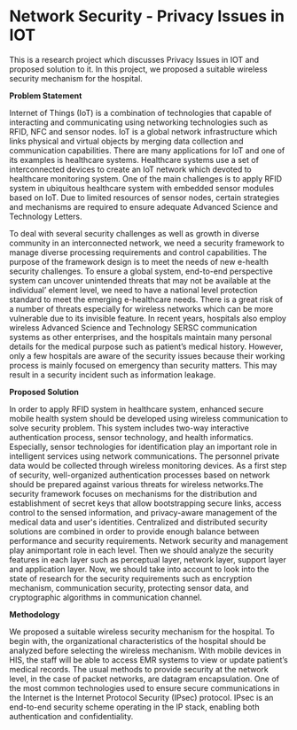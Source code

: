 # Network Security - Privacy Issues in IOT
This is a research project which discusses Privacy Issues in IOT and proposed solution to it. In this project, we proposed a suitable wireless security mechanism for the hospital.

**Problem Statement**

Internet of Things (IoT) is a combination of technologies that capable of interacting and communicating
using networking technologies such as RFID, NFC and sensor nodes. IoT is a global network
infrastructure which links physical and virtual objects by merging data collection and communication
capabilities. There are many applications for IoT and one of its examples is healthcare systems.
Healthcare systems use a set of interconnected devices to create an IoT network which devoted to
healthcare monitoring system. One of the main challenges is to apply RFID system in ubiquitous
healthcare system with embedded sensor modules based on IoT. Due to limited resources of sensor
nodes, certain strategies and mechanisms are required to ensure adequate Advanced Science and
Technology Letters.


To deal with several security challenges as well as growth in diverse community in an interconnected
network, we need a security framework to manage diverse processing requirements and control
capabilities. The purpose of the framework design is to meet the needs of new e-health security
challenges. To ensure a global system, end-to-end perspective system can uncover unintended threats
that may not be available at the individual’ element level, we need to have a national level protection
standard to meet the emerging e-healthcare needs. There is a great risk of a number of threats
especially for wireless networks which can be more vulnerable due to its invisible feature. In recent
years, hospitals also employ wireless Advanced Science and Technology SERSC communication systems
as other enterprises, and the hospitals maintain many personal details for the medical purpose such as
patient’s medical history. However, only a few hospitals are aware of the security issues because their
working process is mainly focused on emergency than security matters. This may result in a security
incident such as information leakage.

**Proposed Solution**

In order to apply RFID system in healthcare system, enhanced secure mobile health system should be developed using wireless communication to solve security problem. This system includes two-way
interactive authentication process, sensor technology, and health informatics. Especially, sensor
technologies for identification play an important role in intelligent services using network
communications. The personnel private data would be collected through wireless monitoring devices.
As a first step of security, well-organized authentication processes based on network should be
prepared against various threats for wireless networks.The security framework focuses on mechanisms
for the distribution and establishment of secret keys that allow bootstrapping secure links, access
control to the sensed information, and privacy-aware management of the medical data and user's
identities. Centralized and distributed security solutions are combined in order to provide enough balance between performance and security requirements. Network security and management play animportant role in each level. Then we should analyze the security features in each layer such as perceptual layer, network layer, support layer and application layer. Now, we should take into account
to look into the state of research for the security requirements such as encryption mechanism,
communication security, protecting sensor data, and cryptographic algorithms in communication
channel.

**Methodology**

We proposed a suitable wireless security mechanism for the hospital. To begin with, the organizational
characteristics of the hospital should be analyzed before selecting the wireless mechanism. With mobile
devices in HIS, the staff will be able to access EMR systems to view or update patient’s medical records.
The usual methods to provide security at the network level, in the case of packet networks, are
datagram encapsulation. One of the most common technologies used to ensure secure communications
in the Internet is the Internet Protocol Security (IPsec) protocol. IPsec is an end-to-end security scheme
operating in the IP stack, enabling both authentication and confidentiality.
